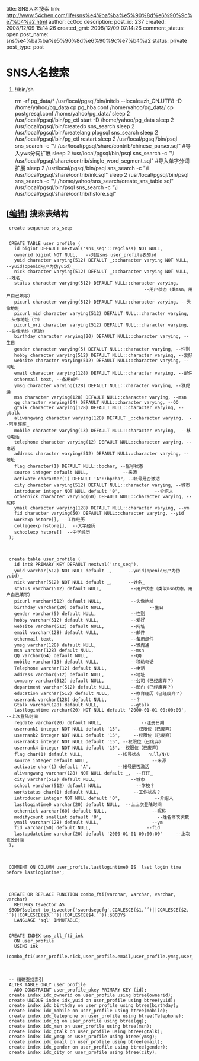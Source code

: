title: SNS人名搜索
link: http://www.54chen.com/life/sns%e4%ba%ba%e5%90%8d%e6%90%9c%e7%b4%a2.html
author: cc0cc
description: 
post_id: 237
created: 2008/12/09 15:14:26
created_gmt: 2008/12/09 07:14:26
comment_status: open
post_name: sns%e4%ba%ba%e5%90%8d%e6%90%9c%e7%b4%a2
status: private
post_type: post

# SNS人名搜索

1. !/bin/sh
    
    
     rm -rf pg_data/*
     /usr/local/pgsql/bin/initdb --locale=zh_CN.UTF8 -D /home/yahoo/pg_data
     cp pg_hba.conf /home/yahoo/pg_data/
     cp postgresql.conf /home/yahoo/pg_data/
     sleep 2
     /usr/local/pgsql/bin/pg_ctl start -D /home/yahoo/pg_data
     sleep 2
     /usr/local/pgsql/bin/createdb sns_search
     sleep 2
     /usr/local/pgsql/bin/createlang plpgsql sns_search
     sleep 2
     /usr/local/pgsql/bin/pg_ctl restart
     sleep 2
     /usr/local/pgsql/bin/psql sns_search -c "\i /usr/local/pgsql/share/contrib/chinese_parser.sql" #导入yws分词扩展
     sleep 2
     /usr/local/pgsql/bin/psql sns_search -c "\i /usr/local/pgsql/share/contrib/single_word_segment.sql" #导入单字分词扩展
     sleep 2
     /usr/local/pgsql/bin/psql sns_search -c "\i /usr/local/pgsql/share/contrib/ink.sql"
     sleep 2
     /usr/local/pgsql/bin/psql sns_search -c "\i /home/yahoo/sns_search/create_sns_table.sql"
     /usr/local/pgsql/bin/psql sns_search -c "\i /usr/local/pgsql/share/contrib/hstore.sql"

## [[编辑](http://wiki.corp.cnb.yahoo.com/wiki/index.php?title=SNS%E4%BA%BA%E5%90%8D%E6%90%9C%E7%B4%A2&action=edit&section=4)] 搜索表结构
    
    
     create sequence sns_seq;
    
    
     CREATE TABLE user_profile (
       id bigint DEFAULT nextval('sns_seq'::regclass) NOT NULL,
       ownerid bigint NOT NULL,   --对应sns user_profile表的id
       yuid character varying(512) DEFAULT _::character varying NOT NULL, --yuid(openid用户为伪yuid)_
       nick character varying(512) DEFAULT _::character varying NOT NULL, --姓名_
       status character varying(512) DEFAULT NULL::character varying, 
                                                        --用户状态（类msn，用户自己填写）
       picurl character varying(512) DEFAULT NULL::character varying, --头像地址
       picurl_mid character varying(512) DEFAULT NULL::character varying, --头像地址（中）
       picurl_ori character varying(512) DEFAULT NULL::character varying, --头像地址（原始）
       birthday character varying(20) DEFAULT NULL::character varying, --生日
       gender character varying(5) DEFAULT NULL::character varying, --性别
       hobby character varying(512) DEFAULT NULL::character varying, --爱好
       website character varying(512) DEFAULT NULL::character varying, --网址
       email character varying(128) DEFAULT NULL::character varying, --邮件
       othermail text, --备用邮件
       ymsg character varying(128) DEFAULT NULL::character varying, --雅虎通
       msn character varying(128) DEFAULT NULL::character varying, --msn
       qq character varying(64) DEFAULT NULL::character varying, --QQ
       gtalk character varying(128) DEFAULT NULL::character varying, --gtalk
       aliwangwang character varying(128) DEFAULT _::character varying,  --阿里旺旺_
       mobile character varying(13) DEFAULT NULL::character varying,  --移动电话
       telephone character varying(12) DEFAULT NULL::character varying, --电话
       address character varying(512) DEFAULT NULL::character varying, --地址
       flag character(1) DEFAULT NULL::bpchar, --帐号状态
       source integer default NULL,             --来源
       activate character(1) DEFAULT 'A'::bpchar, --帐号是否激活
       city character varying(512) DEFAULT NULL::character varying, --城市
       introducer integer NOT NULL default '0',             --介绍人
       othernick character varying(60) DEFAULT NULL::character varying, --昵称
       ymail character varying(128) DEFAULT NULL::character varying, --ym
       fid character varying(50) DEFAULT NULL::character varying, --yid
       workexp hstore[], --工作经历
       collegeexp hstore[],  --大学经历
       schoolexp hstore[]  --中学经历
     );

  
    
    
     create table user_profile (
       id int8 PRIMARY KEY DEFAULT nextval('sns_seq'),
       yuid varchar(512) NOT NULL default _,      --yuid(openid用户为伪yuid)_
       nick varchar(512) NOT NULL default _,      --姓名_
       status varchar(512) default NULL,           --用户状态（类似msn状态，用户自己填写）
       picurl varchar(512) default NULL,           --头像地址
       birthday varchar(20) default NULL,                 --生日
       gender varchar(5) default NULL,             --性别
       hobby varchar(512) default NULL,            --爱好
       website varchar(512) default NULL,          --网址
       email varchar(128) default NULL,            --邮件
       othermail text,                             --备用邮件
       ymsg varchar(128) default NULL,             --雅虎通
       msn varchar(128) default NULL,              --msn
       QQ varchar(64) default NULL,                --QQ
       mobile varchar(13) default NULL,            --移动电话
       Telephone varchar(12) default NULL,         --电话
       address varchar(512) default NULL,          --地址
       company varchar(512) default NULL,          --公司（已经废弃？）
       department varchar(512) default NULL,       --部门（已经废弃？）
       education varchar(512) default NULL,        --教育经历（已经废弃？）
       userrank varchar(128) default NULL,         --？
       Gtalk varchar(128) default NULL,            --gtalk
       lastlogintime varchar(20) NOT NULL default '2000-01-01 00:00:00',  --上次登陆时间
       regdate varchar(20) default NULL,               --注册日期
       userrank1 integer NOT NULL default '15',     --权限位（已废弃）
       userrank2 integer NOT NULL default '15',     --权限位（已废弃）
       userrank3 integer NOT NULL default '15', --权限位（已废弃）
       userrank4 integer NOT NULL default '15',--权限位（已废弃）
       flag char(1) default NULL,             --帐号状态   null/N/U
       source integer default NULL,                        --来源
       activate char(1) default 'A',          --帐号是否激活
       aliwangwang varchar(128) NOT NULL default _,  --旺旺_
       city varchar(512) default NULL,             --城市
       school varchar(512) default NULL,             --学校？
       workstatus char(1) default NULL,             --工作状态？
       introducer integer NOT NULL default '0',             --介绍人
       lastlogintime0 varchar(20) default NULL,  --上上次登陆时间
       othernick varchar(60) default NULL,                 --昵称
       modifycount smallint default '0',                     --姓名修改次数
       ymail varchar(128) default NULL,                    --ym
       fid varchar(50) default NULL,                     --fid
       lastupdatetime varchar(20) default '2000-01-01 00:00:00'     --上次修改时间
     );

    
    
    
     COMMENT ON COLUMN user_profile.lastlogintime0 IS 'last login time before lastlogintime';

    
    
    
     CREATE OR REPLACE FUNCTION combo_fti(varchar, varchar, varchar, varchar)
       RETURNS tsvector AS
     $BODY$select to_tsvector('swordsegcfg',COALESCE($1,´´)||COALESCE($2,´´)||COALESCE($3,´´)||COALESCE($4,´´));$BODY$
       LANGUAGE 'sql' IMMUTABLE;
    
    
     CREATE INDEX sns_all_fti_ink
       ON user_profile
       USING ink
     (combo_fti(user_profile.nick,user_profile.email,user_profile.ymsg,user_profile.msn));

  
    
    
     -- 精确查找索引
     ALTER TABLE ONLY user_profile
       ADD CONSTRAINT user_profile_pkey PRIMARY KEY (id);
     create index idx_ownerid on user_profile using btree(ownerid);
     create UNIQUE index idx_yuid on user_profile using btree(yuid);
     create index idx_birthday on user_profile using btree(birthday);
     create index idx_mobile on user_profile using btree(mobile);
     create index idx_telephone on user_profile using btree(Telephone);
     create index idx_qq on user_profile using btree(qq);
     create index idx_msn on user_profile using btree(msn);
     create index idx_gtalk on user_profile using btree(gtalk);
     create index idx_ymsg on user_profile using btree(ymsg);
     create index idx_email on user_profile using btree(email);
     create index idx_gender on user_profile using btree(gender);
     create index idx_city on user_profile using btree(city);